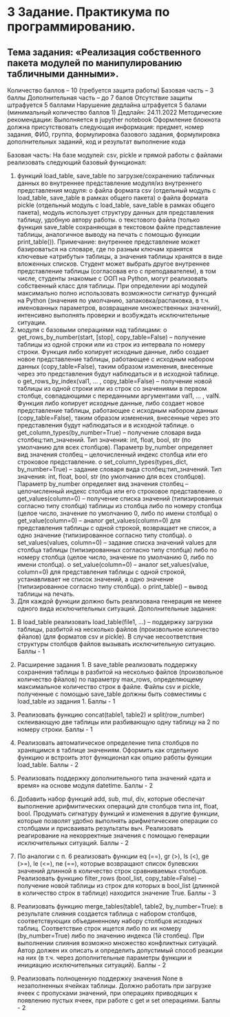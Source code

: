 # 3 Задание. Практикума по программированию.
## Тема задания: «Реализация собственного пакета модулей по манипулированию табличными данными».    
Количество баллов – 10 (требуется защита работы)
Базовая часть – 3 баллы
Дополнительная часть – до 7 балов
Отсутствие защиты штрафуется 5 баллами
Нарушение дедлайна штрафуется 5 балами (минимальный количество баллов 1)
Дедлайн: 24.11.2022
Методические рекомендации:
Выполняется в jupyther notebook
Оформление блокнота должна присутствовать следующая информация: предмет, номер задания, ФИО, группа, формулировка базового задания, формулировка дополнительных заданий, код и результат выполнение кода 

Базовая часть:
На базе модулей: csv, pickle и прямой работы с файлами реализовать следующий базовый функционал:
1.	функций load_table, save_table по загрузке/сохранению табличных данных во внутреннее представление модуля/из внутреннего представления модуля:
o	файла формата csv (отдельный модуль с load_table, save_table в рамках общего пакета)
o	файла формата pickle (отдельный модуль с load_table, save_table в рамках общего пакета), модуль использует структуру данных для представления таблицу, удобную автору работы.
o	текстового файла (только функция save_table сохраняющая в текстовом файле представление таблицы, аналогичное выводу на печать с помощью функции print_table()).
Примечание: внутреннее представление может базироваться на словаре, где по разным ключам хранятся ключевые «атрибуты» таблицы, а значения таблицы хранятся в виде вложенных списков. Студент может выбрать другое внутреннее представление таблицы (согласовав его с преподавателем), в том числе, студенты знакомые с ООП на Python, могут реализовать собственный класс для таблицы.
При определении api модулей максимально полно использовать возможности сигнатур функций на Python (значения по умолчанию, запаковка/распаковка, в т.ч. именованных параметров, возвращение множественных значений), интенсивно выполнять проверки и возбуждать исключительные ситуации.
2.	модуля с базовыми операциями над таблицами:
o	get_rows_by_number(start, [stop], copy_table=False) – получение таблицы из одной строки или из строк из интервала по номеру строки. Функция либо копирует исходные данные, либо создает новое представление таблицы, работающее с исходным набором данных (copy_table=False), таким образом изменения, внесенные через это представления будут наблюдаться и в исходной таблице.
o	get_rows_by_index(val1, … , copy_table=False) – получение новой таблицы из одной строки или из строк со значениями в первом столбце, совпадающими с переданными аргументами val1, … , valN. Функция либо копирует исходные данные, либо создает новое представление таблицы, работающее с исходным набором данных (copy_table=False), таким образом изменения, внесенные через это представления будут наблюдаться и в исходной таблице.
o	get_column_types(by_number=True) – получение словаря вида столбец:тип_значений. Тип значения: int, float, bool, str (по умолчанию для всех столбцов). Параметр by_number определяет вид значения столбец – целочисленный индекс столбца или его строковое представление.
o	set_column_types(types_dict, by_number=True) – задание словаря вида столбец:тип_значений. Тип значения: int, float, bool, str (по умолчанию для всех столбцов). Параметр by_number определяет вид значения столбец – целочисленный индекс столбца или его строковое представление.
o	get_values(column=0) – получение списка значений (типизированных согласно типу столбца) таблицы из столбца либо по номеру столбца (целое число, значение по умолчанию 0, либо по имени столбца)
o	get_value(column=0) – аналог get_values(column=0) для представления таблицы с одной строкой, возвращает не список, а одно значение (типизированное согласно типу столбца).
o	set_values(values, column=0) – задание списка значений values для столбца таблицы (типизированных согласно типу столбца) либо по номеру столбца (целое число, значение по умолчанию 0, либо по имени столбца).
o	set_value(column=0) – аналог set_values(value, column=0) для представления таблицы с одной строкой, устанавливает не список значений, а одно значение (типизированное согласно типу столбца).
o	print_table() – вывод таблицы на печать.
3.	Для каждой функции должно быть реализована генерация не менее одного вида исключительных ситуаций. 
Дополнительные задания:

1)	В load_table реализовать load_table(file1, …) – поддержку загрузки таблицы, разбитой на несколько файлов (произвольное количество фйалов) (для форматов csv и pickle). В случае несоответствия структуры столбцов файлов вызывать исключительную ситуацию.
Баллы - 1

2)	Расширение задания 1.
В save_table реализовать поддержку сохранения таблицы в разбитой на несколько файлов (произвольное количество фйалов) по параметру max_rows, определяющему максимальное количество строк в файле. Файлы csv и pickle, полученные с помощью save_table должны быть совместимы с load_table из задания 1.
Баллы - 1

3)	Реализовать функцию concat(table1, table2) и split(row_number) склеивающую две таблицы или разбивающую одну таблицу на 2 по номеру строки.
Баллы - 1

4)	Реализовать автоматическое определение типа столбцов по хранящимся в таблице значениям. Оформить как отдельную функцию и встроить этот функционал как опцию работы функции load_table. 
Баллы - 2

5)	Реализовать поддержку дополнительного типа значений «дата и время» на основе модуля datetime.
Баллы - 2

6)	Добавить набор функций add, sub, mul, div, которые обеспечат выполнение арифмитических операций для столбцов типа int, float, bool. Продумать сигнатуру функций и изменения в другие функции, которые позволят удобно выполнять арифметические операции со столбцами и присваивать результаты выч. Реализовать реагирование на некорректные значения с помощью генерации исключительных ситуаций.
Баллы - 2

7)	По аналогии с п. 6 реализовать функции eq (==), gr (>), ls (<), ge (>=), le (<=), ne (==), которые возвращают список булевских значений длинной в количество строк сравниваемых столбцов. Реализовать функцию filter_rows (bool_list, copy_table=False) – получение новой таблицы из строк для которых в bool_list (длинной в количество строк в таблице) находится значение True.
Баллы - 3

8)	Реализовать функцию merge_tables(table1, table2, by_number=True): в результате слияния создается таблица с набором столбцов, соответствующих объединенному набору столбцов исходных таблиц. Соответствие строк ищется либо по их номеру (by_number=True) либо по значению индекса (1й столбец). При выполнении слияния возможно множество конфликтных ситуаций. Автор должен их описать и определить допустимый способ реакции на них (в т.ч. через дополнительные параметры функции и инициацию исключительных ситуаций).
Баллы - 2

9)	Реализовать полноценную поддержку значения None в незаполненных ячейках таблицы. Должно работать при загрузке ячеек с пропусками значений, при операциях приводящих к появлению пустых ячеек, при работе с get и set операциями.
Баллы - 2
